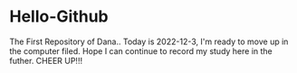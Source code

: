 # Hello-Github
The First Repository of Dana..
Today is 2022-12-3, I'm ready to move up in the computer filed.
Hope I can continue to record my study here in the futher.
CHEER UP!!!
